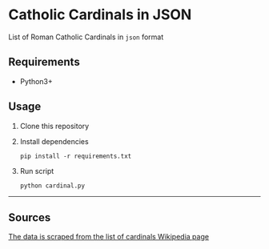 # Catholic Cardinals in JSON
List of Roman Catholic Cardinals in `json` format

## Requirements
- Python3+


## Usage

1. Clone this repository
2. Install dependencies

    `pip install -r requirements.txt`

3. Run script

    `python cardinal.py`

---
## Sources
[The data is scraped from the list of cardinals Wikipedia page](https://en.wikipedia.org/wiki/List_of_current_cardinals)